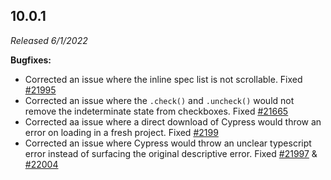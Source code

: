 ## 10.0.1

_Released 6/1/2022_

**Bugfixes:**

- Corrected an issue where the inline spec list is not scrollable. Fixed
  [#21995](https://github.com/cypress-io/cypress/issues/21995)
- Corrected an issue where the `.check()` and `.uncheck()` would not remove the
  indeterminate state from checkboxes. Fixed
  [#21665](https://github.com/cypress-io/cypress/pull/21665)
- Corrected aa issue where a direct download of Cypress would throw an error on
  loading in a fresh project. Fixed
  [#2199](https://github.com/cypress-io/cypress/issues/21999)
- Corrected an issue where Cypress would throw an unclear typescript error
  instead of surfacing the original descriptive error. Fixed
  [#21997](https://github.com/cypress-io/cypress/issues/21997) &
  [#22004](https://github.com/cypress-io/cypress/issues/22004)
